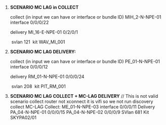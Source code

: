 1. **SCENARIO MC LAG in COLLECT**

	collect (in input we can have or interface or bundle ID)
	MIH_2-N-NPE-01 interface 0/0/0/22  
	
	delivery
	MI_16-E-NPE-01 0/2/0/1
	
	 svlan 121
	 kit WAV_MI_001


2. **SCENARIO MC LAG DELIVERY:**

	collect (in input we can have or interface or bundle ID)
	PE_01-N-NPE-01 interface 0/0/0/12  
	
	delivery
	RM_01-N-NPE-01 0/0/0/24
	
	 svlan 208
	 kit PIT_RM_001

3. **SCENARIO MC LAG COLLECT + MC-LAG DELIVERY** // This is not valid scenario collect router not xconnect it is vifi so we not run discovery collect MC-LAG
		Collect: 
			ME_01-N-NPE-03 interface 0/0/0/11 
		Delivery
			PA_04-N-NPE-01 0/0/0/15
			PA_04-N-NPE-02 0/0/0/9
		SVlan
			681
		Kit
			SKYPA02/01